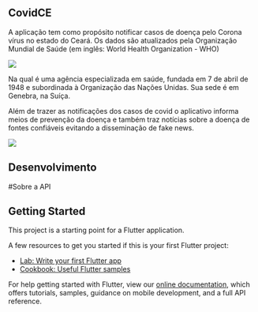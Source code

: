 ## CovidCE

A aplicação tem como propósito notificar casos de doença pelo Corona vírus no estado do Ceará. Os dados são atualizados pela Organização Mundial de Saúde (em inglês: World Health Organization - WHO)

![](https://logo-logos.com/wp-content/uploads/2016/12/World_Health_Organization_logo.png)

Na qual é uma agência especializada em saúde, fundada em 7 de abril de 1948 e subordinada à Organização das Nações Unidas. Sua sede é em Genebra, na Suíça.

Além de trazer as notificações dos casos de covid o aplicativo informa meios de prevenção da doença e também traz notícias sobre a doença de fontes confiáveis evitando a disseminação de fake news.

![](https://pbs.twimg.com/media/E0UJ7buX0AI4MnR?format=jpg&name=medium)



## Desenvolvimento

#Sobre a API


## Getting Started

This project is a starting point for a Flutter application.

A few resources to get you started if this is your first Flutter project:

- [Lab: Write your first Flutter app](https://flutter.dev/docs/get-started/codelab)
- [Cookbook: Useful Flutter samples](https://flutter.dev/docs/cookbook)

For help getting started with Flutter, view our
[online documentation](https://flutter.dev/docs), which offers tutorials,
samples, guidance on mobile development, and a full API reference.
